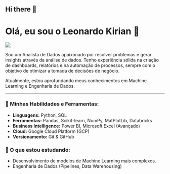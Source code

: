 ## Hi there 👋

<!--
**LeoKirian/LeoKirian** is a ✨ _special_ ✨ repository because its `README.md` (this file) appears on your GitHub profile.

Here are some ideas to get you started:

- 🔭 I’m currently working on ...
- 🌱 I’m currently learning ...
- 👯 I’m looking to collaborate on ...
- 🤔 I’m looking for help with ...
- 💬 Ask me about ...
- 📫 How to reach me: ...
- 😄 Pronouns: ...
- ⚡ Fun fact: ...
-->

# Olá, eu sou o Leonardo Kirian 👋

<a href="https://www.linkedin.com/in/leonardo-kirian-626017131/" target="_blank"><img src="https://img.shields.io/badge/-LinkedIn-%230077B5?style=for-the-badge&logo=linkedin&logoColor=white" target="_blank"></a>

Sou um Analista de Dados apaixonado por resolver problemas e gerar insights através da análise de dados. Tenho experiência sólida na criação de dashboards, relatórios e na automação de processos, sempre com o objetivo de otimizar a tomada de decisões de negócio.

Atualmente, estou aprofundando meus conhecimentos em Machine Learning e Engenharia de Dados.

---

### 🔧 Minhas Habilidades e Ferramentas:

* **Linguagens:** Python, SQL
* **Ferramentas:** Pandas, Scikit-learn, NumPy, MatPlotLib, Databricks
* **Business Intelligence:** Power BI, Microsoft Excel (Avançado)
* **Cloud:** Google Cloud Platform (GCP)
* **Versionamento:** Git & GitHub

### 🌱 O que estou estudando:

* Desenvolvimento de modelos de Machine Learning mais complexos.
* Engenharia de Dados (Pipelines, Data Warehousing)

